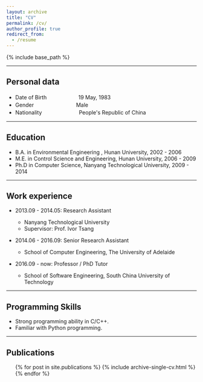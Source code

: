 ```yaml
---
layout: archive
title: "CV"
permalink: /cv/
author_profile: true
redirect_from:
  - /resume
---
```


{% include base_path %}

******

Personal data    
----------
* Date of Birth　　　　　　19 May, 1983
* Gender　　　　　　　　Male
* Nationality　　　　　　　People's Republic of China

******

Education
----------
* B.A. in Environmental Engineering , Hunan University, 2002 - 2006
* M.E. in Control Science and Engineering, Hunan University, 2006 - 2009
* Ph.D in Computer Science, Nanyang Technological University, 2009 - 2014

******

Work experience
----------
* 2013.09 - 2014.05: Research Assistant
  * Nanyang Technological University
  * Supervisor: Prof. Ivor Tsang

* 2014.06 - 2016.09: Senior Research Assistant
  * School of Computer Engineering, The University of Adelaide

* 2016.09 - now: Professor / PhD Tutor
  * School of Software Engineering, South China University of Technology
  
******

Programming Skills
----------
* Strong programming ability in C/C++.
* Familiar with Python programming.

******

Publications
----------
  <ul>{% for post in site.publications %}
    {% include archive-single-cv.html %}
  {% endfor %}</ul>